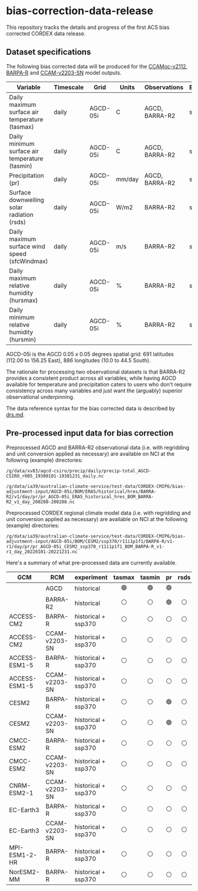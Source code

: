 # bias-correction-data-release

This repository tracks the details and progress of the first ACS bias corrected CORDEX data release.

## Dataset specifications

The following bias corrected data will be produced for the
[CCAMoc-v2112](https://dx.doi.org/10.25914/8fve-1910),
[BARPA-R](https://dx.doi.org/10.25914/z1x6-dq28) and
[CCAM-v2203-SN](https://dx.doi.org/10.25914/rd73-4m38) model outputs.

| Variable | Timescale | Grid | Units | Observations | Experiments |
| ---      | ---       | ---  | ---   | ---          | ---         |
| Daily maximum surface air temperature (tasmax) | daily | AGCD-05i | C | AGCD, BARRA-R2 | ssp370 |
| Daily minimum surface air temperature (tasmin) | daily | AGCD-05i | C | AGCD, BARRA-R2 | ssp370 |
| Precipitation (pr) | daily | AGCD-05i | mm/day | AGCD, BARRA-R2 | ssp370 |
| Surface downwelling solar radiation (rsds) | daily | AGCD-05i | W/m2 | BARRA-R2 | ssp370 |
| Daily maximum surface wind speed (sfcWindmax) | daily | AGCD-05i | m/s | BARRA-R2 | ssp370 |
| Daily maximum relative humidity (hursmax) | daily | AGCD-05i | % | BARRA-R2 | ssp370 |
| Daily minimum relative humidity (hursmin) | daily | AGCD-05i | % | BARRA-R2 | ssp370 |

AGCD-05i is the AGCD 0.05 x 0.05 degrees spatial grid: 691 latitudes (112.00 to 156.25 East), 886 longitudes (10.0 to 44.5 South). 

The rationale for processing two observational datasets is that BARRA-R2 provides a consistent product across all variables,
while having AGCD available for temperature and precipitation caters to users who don't require consistency across many variables
and just want the (arguably) superior observational underpinning.

The data reference syntax for the bias corrected data is described by [drs.md](drs.md).

## Pre-processed input data for bias correction

Preprocessed AGCD and BARRA-R2 observational data (i.e. with regridding and unit conversion applied as necessary)
are available on NCI at the following (example) directories:
```
/g/data/xv83/agcd-csiro/precip/daily/precip-total_AGCD-CSIRO_r005_19300101-19301231_daily.nc

/g/data/ia39/australian-climate-service/test-data/CORDEX-CMIP6/bias-adjustment-input/AGCD-05i/BOM/ERA5/historical/hres/BARRA-R2/v1/day/pr/pr_AGCD-05i_ERA5_historical_hres_BOM_BARRA-R2_v1_day_200208-200208.nc
```

Preprocessed CORDEX regional climate model data (i.e. with regridding and unit conversion applied as necessary)
are available on NCI at the following (example) directories:
```
/g/data/ia39/australian-climate-service/test-data/CORDEX-CMIP6/bias-adjustment-input/AGCD-05i/BOM/CESM2/ssp370/r11i1p1f1/BARPA-R/v1-r1/day/pr/pr_AGCD-05i_CESM2_ssp370_r11i1p1f1_BOM_BARPA-R_v1-r1_day_20220101-20221231.nc
```
Here's a summary of what pre-processed data are currently available.

| GCM | RCM | experiment | tasmax | tasmin | pr | rsds | sfcWindmax | hursmax | hursmin | 
| ---   | --- | ---        | :-:    | :-:    | :-:| :-:  | :-:        | :-:      | :-:      |
|  | AGCD | historical | :green_circle: | :green_circle: | :green_circle: |  |  |  |  |
|  | BARRA-R2 | historical | :white_circle: | :white_circle: | :green_circle: | :white_circle: | :white_circle: | :white_circle: | :white_circle: |
| ACCESS-CM2 | BARPA-R | historical + ssp370 | :white_circle: | :white_circle: | :white_circle: | :white_circle: | :white_circle: | :white_circle: | :white_circle: |
| ACCESS-CM2 | CCAM-v2203-SN | historical + ssp370 | :white_circle: | :white_circle: | :white_circle: | :white_circle: | :white_circle: | :white_circle: | :white_circle: |
| ACCESS-ESM1-5 | BARPA-R | historical + ssp370 | :white_circle: | :white_circle: | :white_circle: | :white_circle: | :white_circle: | :white_circle: | :white_circle: |
| ACCESS-ESM1-5 | CCAM-v2203-SN | historical + ssp370 | :white_circle: | :white_circle: | :white_circle: | :white_circle: | :white_circle: | :white_circle: | :white_circle: |
| CESM2 | BARPA-R | historical + ssp370 | :white_circle: | :white_circle: | :green_circle: | :white_circle: | :white_circle: | :white_circle: | :white_circle: |
| CESM2 | CCAM-v2203-SN | historical + ssp370 | :white_circle: | :white_circle: | :green_circle: | :white_circle: | :white_circle: | :white_circle: | :white_circle: |
| CMCC-ESM2 | BARPA-R | historical + ssp370 | :white_circle: | :white_circle: | :white_circle: | :white_circle: | :white_circle: | :white_circle: | :white_circle: |
| CMCC-ESM2 | CCAM-v2203-SN | historical + ssp370 | :white_circle: | :white_circle: | :white_circle: | :white_circle: | :white_circle: | :white_circle: | :white_circle: |
| CNRM-ESM2-1 | CCAM-v2203-SN | historical + ssp370 | :white_circle: | :white_circle: | :white_circle: | :white_circle: | :white_circle: | :white_circle: | :white_circle: |
| EC-Earth3 | BARPA-R | historical + ssp370 | :white_circle: | :white_circle: | :white_circle: | :white_circle: | :white_circle: | :white_circle: | :white_circle: |
| EC-Earth3 | CCAM-v2203-SN | historical + ssp370 | :white_circle: | :white_circle: | :white_circle: | :white_circle: | :white_circle: | :white_circle: | :white_circle: |
| MPI-ESM1-2-HR | BARPA-R | historical + ssp370 | :white_circle: | :white_circle: | :white_circle: | :white_circle: | :white_circle: | :white_circle: | :white_circle: |
| NorESM2-MM | BARPA-R | historical + ssp370 | :white_circle: | :white_circle: | :white_circle: | :white_circle: | :white_circle: | :white_circle: | :white_circle: |

